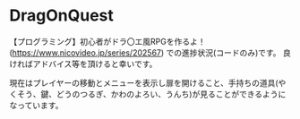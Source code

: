 # DragOnQuest
【プログラミング】初心者がドラ〇エ風RPGを作るよ！(https://www.nicovideo.jp/series/202567)
での進捗状況(コードのみ)です。
良ければアドバイス等を頂けると幸いです。

現在はプレイヤーの移動とメニューを表示し扉を開けること、手持ちの道具(やくそう、鍵、どうのつるぎ、かわのよろい、うんち)が見ることができるようになっています。
